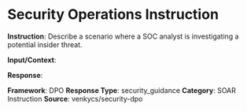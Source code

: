 # Security Operations Instruction

**Instruction**: Describe a scenario where a SOC analyst is investigating a potential insider threat.

**Input/Context**: 

**Response**: 

**Framework**: DPO
**Response Type**: security_guidance
**Category**: SOAR Instruction
**Source**: venkycs/security-dpo
